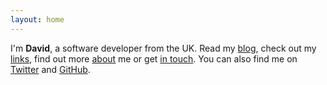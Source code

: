 ```yaml
---
layout: home
---
```

I'm **David**, a software developer from the UK. Read my [blog](/blog), check out my [links](/links), find out more [about](/about) me or get [in touch](/contact). You can also find me on [Twitter](https://twitter.com/davidjgoss) and [GitHub](https://github.com/davidjgoss).
